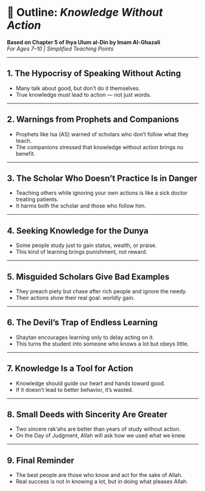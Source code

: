 # 📘 Outline: *Knowledge Without Action*  
**Based on Chapter 5 of Ihya Ulum al-Din by Imam Al-Ghazali**  
*For Ages 7–10 | Simplified Teaching Points*

---

## 1. **The Hypocrisy of Speaking Without Acting**
- Many talk about good, but don’t do it themselves.
- True knowledge must lead to action — not just words.

---

## 2. **Warnings from Prophets and Companions**
- Prophets like Isa (AS) warned of scholars who don’t follow what they teach.
- The companions stressed that knowledge without action brings no benefit.

---

## 3. **The Scholar Who Doesn’t Practice Is in Danger**
- Teaching others while ignoring your own actions is like a sick doctor treating patients.
- It harms both the scholar and those who follow him.

---

## 4. **Seeking Knowledge for the Dunya**
- Some people study just to gain status, wealth, or praise.
- This kind of learning brings punishment, not reward.

---

## 5. **Misguided Scholars Give Bad Examples**
- They preach piety but chase after rich people and ignore the needy.
- Their actions show their real goal: worldly gain.

---

## 6. **The Devil’s Trap of Endless Learning**
- Shaytan encourages learning only to delay acting on it.
- This turns the student into someone who knows a lot but obeys little.

---

## 7. **Knowledge Is a Tool for Action**
- Knowledge should guide our heart and hands toward good.
- If it doesn’t lead to better behavior, it’s wasted.

---

## 8. **Small Deeds with Sincerity Are Greater**
- Two sincere rak‘ahs are better than years of study without action.
- On the Day of Judgment, Allah will ask how we used what we knew.

---

## 9. **Final Reminder**
- The best people are those who know and act for the sake of Allah.
- Real success is not in knowing a lot, but in doing what pleases Allah.
